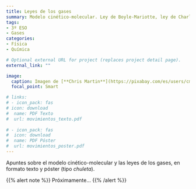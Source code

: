 ```yaml
---
title: Leyes de los gases
summary: Modelo cinético-molecular. Ley de Boyle-Mariotte, ley de Charles y ley de Gay-Lussac. `PRÓXIMAMENTE`
tags:
- 3º ESO
- Gases
categories:
- Física
- Química

# Optional external URL for project (replaces project detail page).
external_link: ""

image:
  caption: Imagen de [**Chris Martin**](https://pixabay.com/es/users/cmart29-3708955/) en [Pixabay](https://pixabay.com/es/)
  focal_point: Smart

# links:
# - icon_pack: fas
# icon: download
#  name: PDF Texto
#  url: movimientos_texto.pdf
  
# - icon_pack: fas
#  icon: download
#  name: PDF Póster
#  url: movimientos_poster.pdf  
---
```


Apuntes sobre el modelo cinético-molecular y las leyes de los gases, en formato texto y póster (tipo _chuleta_).

{{% alert note %}}
Próximamente...
{{% /alert %}}